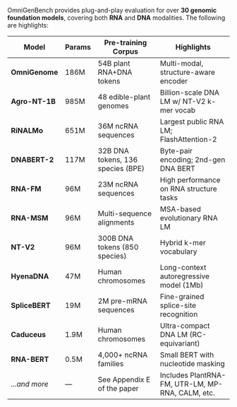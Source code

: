 OmniGenBench provides plug-and-play evaluation for over **30 genomic foundation models**, covering both **RNA** and **DNA** modalities. The following are highlights:

| Model          | Params | Pre-training Corpus                        | Highlights                                          |
|----------------|--------|--------------------------------------------|-----------------------------------------------------|
| **OmniGenome** | 186M   | 54B plant RNA+DNA tokens                   | Multi-modal, structure-aware encoder                |
| **Agro-NT-1B** | 985M   | 48 edible-plant genomes                    | Billion-scale DNA LM w/ NT-V2 k-mer vocab           |
| **RiNALMo**    | 651M   | 36M ncRNA sequences                        | Largest public RNA LM; FlashAttention-2             |
| **DNABERT-2**  | 117M   | 32B DNA tokens, 136 species (BPE)          | Byte-pair encoding; 2nd-gen DNA BERT                |
| **RNA-FM**     | 96M    | 23M ncRNA sequences                        | High performance on RNA structure tasks             |
| **RNA-MSM**    | 96M    | Multi-sequence alignments                  | MSA-based evolutionary RNA LM                       |
| **NT-V2**      | 96M    | 300B DNA tokens (850 species)              | Hybrid k-mer vocabulary                             |
| **HyenaDNA**   | 47M    | Human chromosomes                          | Long-context autoregressive model (1Mb)             |
| **SpliceBERT** | 19M    | 2M pre-mRNA sequences                      | Fine-grained splice-site recognition                |
| **Caduceus**   | 1.9M   | Human chromosomes                          | Ultra-compact DNA LM (RC-equivariant)               |
| **RNA-BERT**   | 0.5M   | 4,000+ ncRNA families                      | Small BERT with nucleotide masking                  |
| *...and more*  | —      | See Appendix E of the paper                | Includes PlantRNA-FM, UTR-LM, MP-RNA, CALM, etc.    |